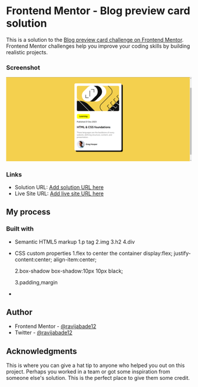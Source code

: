 # Frontend Mentor - Blog preview card solution

This is a solution to the [Blog preview card challenge on Frontend Mentor](https://www.frontendmentor.io/challenges/blog-preview-card-ckPaj01IcS). Frontend Mentor challenges help you improve your coding skills by building realistic projects.

### Screenshot

![](./assets/images/Screenshot%202024-07-05%20200002.png)

### Links

- Solution URL: [Add solution URL here](https://your-solution-url.com)
- Live Site URL: [Add live site URL here](https://your-live-site-url.com)

## My process

### Built with

- Semantic HTML5 markup
  1.p tag
  2.img
  3.h2
  4.div

- CSS custom properties
  1.flex to center the container
  display:flex;
  justify-content:center;
  align-item:center;

  2.box-shadow
  box-shadow:10px 10px black;

  3.padding,margin

-

## Author

- Frontend Mentor - [@ravijabade12](https://www.frontendmentor.io/profile/ravijabade12)
- Twitter - [@ravijabade12](https://www.twitter.com/ravijabade12)

## Acknowledgments

This is where you can give a hat tip to anyone who helped you out on this project. Perhaps you worked in a team or got some inspiration from someone else's solution. This is the perfect place to give them some credit.
